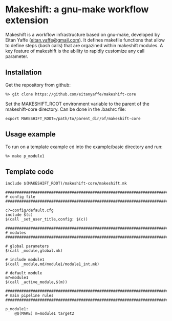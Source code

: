 # Makeshift: a gnu-make workflow extension 
Makeshift is a workflow infrastructure based on gnu-make, developed by Eitan Yaffe (eitan.yaffe@gmail.com). It defines makefile functions that allow to define steps (bash calls) that are orgazined within makeshift modules. A key feature of makeshift is the ability to rapidly customize any call parameter.

Installation
------------

Get the repository from github:
```
%> git clone https://github.com/eitanyaffe/makeshift-core
```

Set the MAKESHIFT_ROOT environment variable to the parent of the makeshift-core directory. Can be done in the .bashrc file:
```
export MAKESHIFT_ROOT=/path/to/parent_dir/of/makeshift-core
```

Usage example
-------------

To run on a template example cd into the example/basic directory and run:
```
%> make p_module1
```

Template code
-------------

```
include $(MAKESHIFT_ROOT)/makeshift-core/makeshift.mk

#####################################################################################################
# config file
#####################################################################################################

c?=config/default.cfg
include $(c)
$(call _set_user_title,config: $(c))

#####################################################################################################
# modules
#####################################################################################################

# global parameters
$(call _module,global.mk)

# include module1
$(call _module,md/module1/module1_int.mk)

# default module
m?=module1
$(call _active_module,$(m))

#####################################################################################################
# main pipeline rules
#####################################################################################################

p_module1:
	@$(MAKE) m=module1 target2
```
